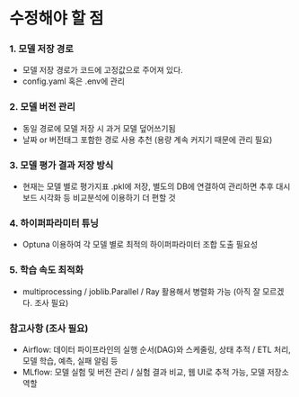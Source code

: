 # 수정해야 할 점

### 1. 모델 저장 경로
- 모델 저장 경로가 코드에 고정값으로 주어져 있다.
- config.yaml 혹은 .env에 관리

### 2. 모델 버전 관리
- 동일 경로에 모델 저장 시 과거 모델 덮어쓰기됨
- 날짜 or 버전태그 포함한 경로 사용 추천 (용량 계속 커지기 때문에 관리 필요)

### 3. 모델 평가 결과 저장 방식
- 현재는 모델 별로 평가지표 .pkl에 저장, 별도의 DB에 연결하여 관리하면 추후 대시보드 시각화 등 비교분석에 이용하기 더 편할 것

### 4. 하이퍼파라미터 튜닝
- Optuna 이용하여 각 모델 별로 최적의 하이퍼파라미터 조합 도출 필요성

### 5. 학습 속도 최적화
- multiprocessing / joblib.Parallel / Ray 활용해서 병렬화 가능 (아직 잘 모르겠다. 조사 필요)

### 참고사항 (조사 필요)
- Airflow:	데이터 파이프라인의 실행 순서(DAG)와 스케줄링, 상태 추적 / 	ETL 처리, 모델 학습, 예측, 실패 알림 등
- MLflow:	모델 실험 및 버전 관리 / 실험 결과 비교, 웹 UI로 추적 가능, 모델 저장소 역할

